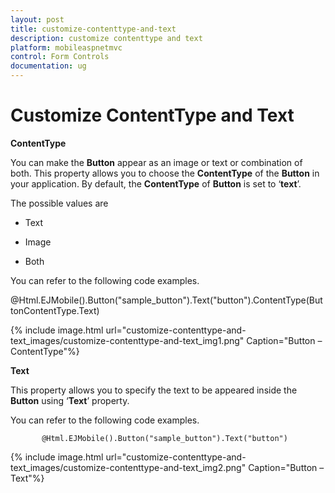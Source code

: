 ```yaml
---
layout: post
title: customize-contenttype-and-text
description: customize contenttype and text
platform: mobileaspnetmvc
control: Form Controls
documentation: ug
---
```


# Customize ContentType and Text

**ContentType**

You can make the **Button** appear as an image or text or combination of both. This property allows you to choose the **ContentType** of the **Button** in your application. By default, the **ContentType** of **Button** is set to ‘**text**’.

The possible values are

* Text

* Image

* Both

You can refer to the following code examples.

@Html.EJMobile().Button("sample_button").Text("button").ContentType(ButtonContentType.Text)



{% include image.html url="customize-contenttype-and-text_images/customize-contenttype-and-text_img1.png" Caption="Button – ContentType"%}

**Text**

This property allows you to specify the text to be appeared inside the **Button** using ‘**Text**’ property. 

You can refer to the following code examples.



           @Html.EJMobile().Button("sample_button").Text("button")





{% include image.html url="customize-contenttype-and-text_images/customize-contenttype-and-text_img2.png" Caption="Button – Text"%}

